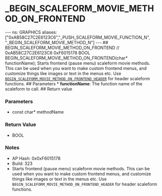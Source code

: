 # _BEGIN_SCALEFORM_MOVIE_METHOD_ON_FRONTEND

--- ns: GRAPHICS aliases: ["0xAB58C27C2E6123C6","_PUSH_SCALEFORM_MOVIE_FUNCTION_N", "_BEGIN_SCALEFORM_MOVIE_METHOD_N"] --- ## BEGIN_SCALEFORM_MOVIE_METHOD_ON_FRONTEND  // 0xAB58C27C2E6123C6 0xF6015178 BOOL BEGIN_SCALEFORM_MOVIE_METHOD_ON_FRONTEND(char* functionName);  Starts frontend (pause menu) scaleform movie methods. This can be used when you want to make custom frontend menus, and customize things like images or text in the menus etc.  Use [`BEGIN_SCALEFORM_MOVIE_METHOD_ON_FRONTEND_HEADER`](#_0xB9449845F73F5E9C) for header scaleform functions.  ## Parameters * **functionName**: The function name of the scaleform to call.  ## Return value

### Parameters
* const char* methodName

### Return Value
* BOOL

### Notes
* AP Hash: 0x0xF6015178
* Build: 323
* Starts frontend (pause menu) scaleform movie methods.
This can be used when you want to make custom frontend menus, and customize things like images or text in the menus etc.
Use `BEGIN_SCALEFORM_MOVIE_METHOD_ON_FRONTEND_HEADER` for header scaleform functions.

